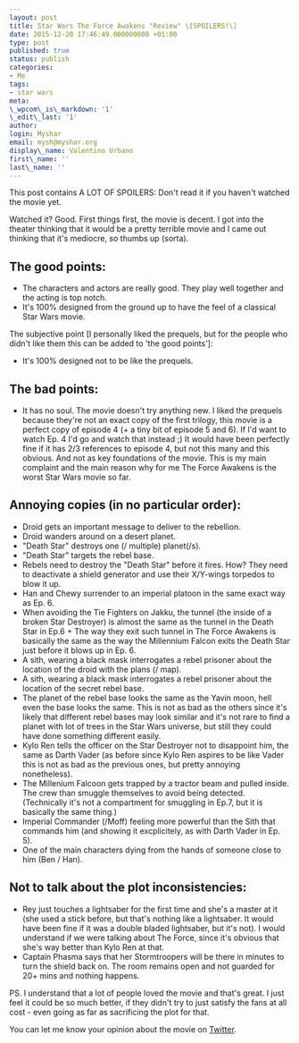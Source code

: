```yaml
---
layout: post
title: Star Wars The Force Awakens "Review" \[SPOILERS!\]
date: 2015-12-20 17:46:49.000000000 +01:00
type: post
published: true
status: publish
categories:
- Me
tags:
- star wars
meta:
\_wpcom\_is\_markdown: '1'
\_edit\_last: '1'
author:
login: Myshar
email: mysh@myshar.org
display\_name: Valentino Urbano
first\_name: ''
last\_name: ''
---
```


This post contains A LOT OF SPOILERS: Don't read it if you haven't watched the movie yet.

Watched it? Good. First things first, the movie is decent. I got into the theater thinking that it would be a pretty terrible movie and I came out thinking that it's mediocre, so thumbs up (sorta).

## The good points:

* The characters and actors are really good. They play well together and the acting is top notch.
* It's 100% designed from the ground up to have the feel of a classical Star Wars movie.

The subjective point \[I personally liked the prequels, but for the people who didn't like them this can be added to 'the good points'\]:  
- It's 100% designed not to be like the prequels.

## The bad points:

* It has no soul. The movie doesn't try anything new. I liked the prequels because they're not an exact copy of the first trilogy, this movie is a perfect copy of episode 4 (+ a tiny bit of episode 5 and 6). If I'd want to watch Ep. 4 I'd go and watch that instead ;) It would have been perfectly fine if it has 2/3 references to episode 4, but not this many and this obvious. And not as key foundations of the movie. This is my main complaint and the main reason why for me The Force Awakens is the worst Star Wars movie so far.

## Annoying copies (in no particular order):

* Droid gets an important message to deliver to the rebellion.
* Droid wanders around on a desert planet.
* "Death Star" destroys one (/ multiple) planet(/s).
* "Death Star" targets the rebel base.
* Rebels need to destroy the "Death Star" before it fires. How? They need to deactivate a shield generator and use their X/Y-wings torpedos to blow it up.
* Han and Chewy surrender to an imperial platoon in the same exact way as Ep. 6\.
* When avoiding the Tie Fighters on Jakku, the tunnel (the inside of a broken Star Destroyer) is almost the same as the tunnel in the Death Star in Ep.6 + The way they exit such tunnel in The Force Awakens is basically the same as the way the Millennium Falcon exits the Death Star just before it blows up in Ep. 6\.
* A sith, wearing a black mask interrogates a rebel prisoner about the location of the droid with the plans (/ map).
* A sith, wearing a black mask interrogates a rebel prisoner about the location of the secret rebel base.
* The planet of the rebel base looks the same as the Yavin moon, hell even the base looks the same. This is not as bad as the others since it's likely that different rebel bases may look similar and it's not rare to find a planet with lot of trees in the Star Wars universe, but still they could have done something different easily.
* Kylo Ren tells the officer on the Star Destroyer not to disappoint him, the same as Darth Vader (as before since Kylo Ren aspires to be like Vader this is not as bad as the previous ones, but pretty annoying nonetheless).
* The Millenium Falcoon gets trapped by a tractor beam and pulled inside. The crew than smuggle themselves to avoid being detected. (Technically it's not a compartment for smuggling in Ep.7, but it is basically the same thing.)
* Imperial Commander (/Moff) feeling more powerful than the Sith that commands him (and showing it excplicitely, as with Darth Vader in Ep. 5).
* One of the main characters dying from the hands of someone close to him (Ben / Han).

## Not to talk about the plot inconsistencies:

* Rey just touches a lightsaber for the first time and she's a master at it (she used a stick before, but that's nothing like a lightsaber. It would have been fine if it was a double bladed lightsaber, but it's not). I would understand if we were talking about The Force, since it's obvious that she's way better than Kylo Ren at that.
* Captain Phasma says that her Stormtroopers will be there in minutes to turn the shield back on. The room remains open and not guarded for 20+ mins and nothing happens.

PS. I understand that a lot of people loved the movie and that's great. I just feel it could be so much better, if they didn't try to just satisfy the fans at all cost - even going as far as sacrificing the plot for that. 

You can let me know your opinion about the movie on [Twitter][0].


[0]: https://twitter.com/valentinourbano